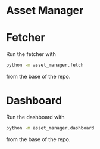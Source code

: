 # Asset Manager

# Fetcher

Run the fetcher with 
```bash
python -m asset_manager.fetch
```
from the base of the repo.

# Dashboard

Run the dashboard with 
```bash
python -m asset_manager.dashboard
```
from the base of the repo.
